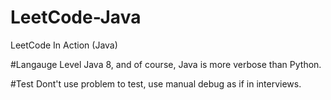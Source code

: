 LeetCode-Java
=============

LeetCode In Action (Java)

#Langauge Level
Java 8, and of course, Java is more verbose than Python.

#Test
Dont't use problem to test, use manual debug as if in interviews.
